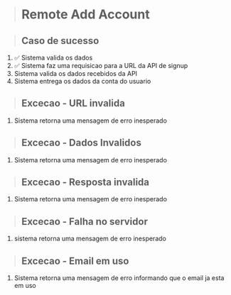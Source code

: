 > # Remote Add Account

> ## Caso de sucesso
1. ✅ Sistema valida os dados
2. ✅ Sistema faz uma requisicao para a URL da API de signup
3. Sistema valida os dados recebidos da API
4. Sistema entrega os dados da conta do usuario

> ## Excecao - URL invalida
1. Sistema retorna uma mensagem de erro inesperado

> ## Excecao - Dados Invalidos
1. Sistema retorna uma mensagem de erro inesperado

> ## Excecao - Resposta invalida
1. Sistema retorna uma mensagem de erro inesperado

> ## Excecao - Falha no servidor
1. sistema retorna uma mensagem de erro inesperado

> ## Excecao - Email em uso
1. Sistema retorna uma mensagem de erro informando que o email ja esta em uso